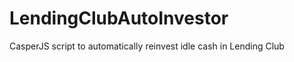 LendingClubAutoInvestor
=======================

CasperJS script to automatically reinvest idle cash in Lending Club
